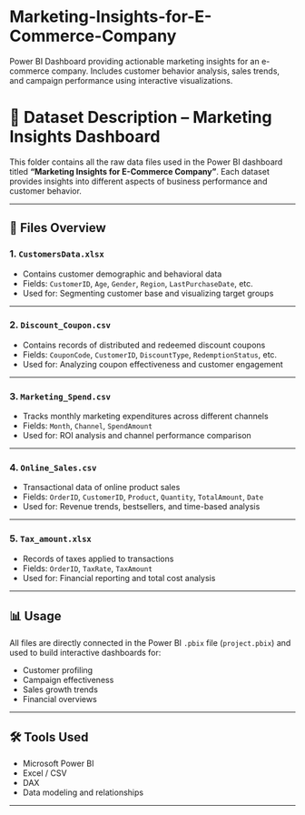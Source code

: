 # Marketing-Insights-for-E-Commerce-Company
Power BI Dashboard providing actionable marketing insights for an e-commerce company. Includes customer behavior analysis, sales trends, and campaign performance using interactive visualizations.

# 📂 Dataset Description – Marketing Insights Dashboard

This folder contains all the raw data files used in the Power BI dashboard titled **“Marketing Insights for E-Commerce Company”**. Each dataset provides insights into different aspects of business performance and customer behavior.

---

## 📄 Files Overview

### 1. `CustomersData.xlsx`
- Contains customer demographic and behavioral data
- Fields: `CustomerID`, `Age`, `Gender`, `Region`, `LastPurchaseDate`, etc.
- Used for: Segmenting customer base and visualizing target groups

---

### 2. `Discount_Coupon.csv`
- Contains records of distributed and redeemed discount coupons
- Fields: `CouponCode`, `CustomerID`, `DiscountType`, `RedemptionStatus`, etc.
- Used for: Analyzing coupon effectiveness and customer engagement

---

### 3. `Marketing_Spend.csv`
- Tracks monthly marketing expenditures across different channels
- Fields: `Month`, `Channel`, `SpendAmount`
- Used for: ROI analysis and channel performance comparison

---

### 4. `Online_Sales.csv`
- Transactional data of online product sales
- Fields: `OrderID`, `CustomerID`, `Product`, `Quantity`, `TotalAmount`, `Date`
- Used for: Revenue trends, bestsellers, and time-based analysis

---

### 5. `Tax_amount.xlsx`
- Records of taxes applied to transactions
- Fields: `OrderID`, `TaxRate`, `TaxAmount`
- Used for: Financial reporting and total cost analysis

---

## 📊 Usage

All files are directly connected in the Power BI `.pbix` file (`project.pbix`) and used to build interactive dashboards for:

- Customer profiling  
- Campaign effectiveness  
- Sales growth trends  
- Financial overviews

---

## 🛠 Tools Used

- Microsoft Power BI  
- Excel / CSV  
- DAX  
- Data modeling and relationships

---

